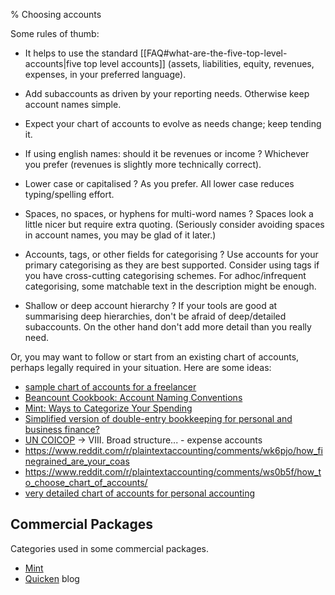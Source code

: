 % Choosing accounts

Some rules of thumb:

- It helps to use the standard [[FAQ#what-are-the-five-top-level-accounts|five top level accounts]]
  (assets, liabilities, equity, revenues, expenses, in your preferred language).

- Add subaccounts as driven by your reporting needs. Otherwise keep account names simple.

- Expect your chart of accounts to evolve as needs change; keep tending it.

- If using english names: should it be revenues or income ? Whichever you prefer (revenues is slightly more technically correct).

- Lower case or capitalised ? 
  As you prefer. All lower case reduces typing/spelling effort.

- Spaces, no spaces, or hyphens for multi-word names ?
  Spaces look a little nicer but require extra quoting. (Seriously consider avoiding spaces in account names, you may be glad of it later.)

- Accounts, tags, or other fields for categorising ? Use accounts for your primary categorising as they are best supported.
  Consider using tags if you have cross-cutting categorising schemes.
  For adhoc/infrequent categorising, some matchable text in the description might be enough.

- Shallow or deep account hierarchy ? 
  If your tools are good at summarising deep hierarchies, don't be afraid of deep/detailed subaccounts.
  On the other hand don't add more detail than you really need.

Or, you may want to follow or start from an existing chart of accounts, perhaps legally required in your situation. 
Here are some ideas:

- [sample chart of accounts for a freelancer](https://gist.github.com/simonmichael/9936299)
- [Beancount Cookbook: Account Naming Conventions](https://docs.google.com/document/d/1Tss0IEzEyAPuKSGeNsfNgb0BfiW2ZHyP5nCFBW1uWlk/view#heading=h.tu0f1kydrpgn)
- [Mint: Ways to Categorize Your Spending](https://www.mint.com/mint-categories)
- [Simplified version of double-entry bookkeeping for personal and business finance?](http://money.stackexchange.com/questions/47561/simplified-version-of-double-entry-bookkeeping-for-personal-and-business-finance)
- [UN COICOP](https://unstats.un.org/unsd/classifications/unsdclassifications/COICOP_2018_-_pre-edited_white_cover_version_-_2018-12-26.pdf) -> VIII. Broad structure... - expense accounts
- https://www.reddit.com/r/plaintextaccounting/comments/wk6pjo/how_finegrained_are_your_coas
- https://www.reddit.com/r/plaintextaccounting/comments/ws0b5f/how_to_choose_chart_of_accounts/
- [very detailed chart of accounts for personal accounting](https://gist.github.com/the-solipsist/c67e956c95af8f798e5631de896ff514)

## Commercial Packages
Categories used in some commercial packages.

- [Mint](https://mint.intuit.com/mint-categories)
- [Quicken](https://www.quicken.com/blog/budget-categories) blog
